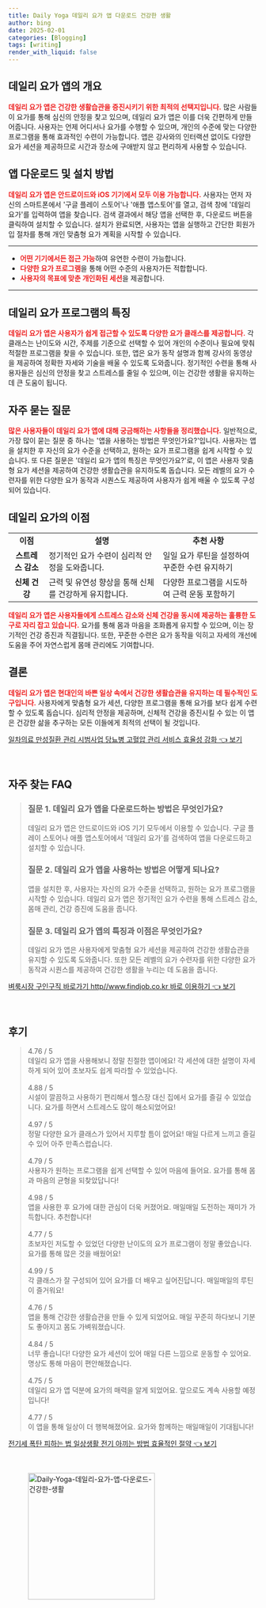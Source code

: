 ```yaml
---
title: Daily Yoga 데일리 요가 앱 다운로드 건강한 생활
author: bing
date: 2025-02-01
categories: [Blogging]
tags: [writing]
render_with_liquid: false
---
```



<h2 id='데일리 요가 앱의 개요'>데일리 요가 앱의 개요</h2>

<p><b><span style="color: #ee2323;">데일리 요가 앱은 건강한 생활습관을 증진시키기 위한 최적의 선택지입니다.</span></b> 많은 사람들이 요가를 통해 심신의 안정을 찾고 있으며, 데일리 요가 앱은 이를 더욱 간편하게 만들어줍니다. 사용자는 언제 어디서나 요가를 수행할 수 있으며, 개인의 수준에 맞는 다양한 프로그램을 통해 효과적인 수련이 가능합니다. 앱은 강사와의 인터랙션 없이도 다양한 요가 세션을 제공하므로 시간과 장소에 구애받지 않고 편리하게 사용할 수 있습니다.</p>

<h2 id='앱 다운로드 및 설치 방법'>앱 다운로드 및 설치 방법</h2>

<p><b><span style="color: #ee2323;">데일리 요가 앱은 안드로이드와 iOS 기기에서 모두 이용 가능합니다.</span></b> 사용자는 먼저 자신의 스마트폰에서 '구글 플레이 스토어'나 '애플 앱스토어'를 열고, 검색 창에 '데일리 요가'를 입력하여 앱을 찾습니다. 검색 결과에서 해당 앱을 선택한 후, 다운로드 버튼을 클릭하여 설치할 수 있습니다. 설치가 완료되면, 사용자는 앱을 실행하고 간단한 회원가입 절차를 통해 개인 맞춤형 요가 계획을 시작할 수 있습니다.</p>

<hr />

<ul>
    <li><b><span style="color: #ee2323;">어떤 기기에서든 접근 가능</span></b>하여 유연한 수련이 가능합니다.</li>
    <li><b><span style="color: #ee2323;">다양한 요가 프로그램</span></b>을 통해 어떤 수준의 사용자가든 적합합니다.</li>
    <li><b><span style="color: #ee2323;">사용자의 목표에 맞춘 개인화된 세션</span></b>을 제공합니다.</li>
</ul>

<hr />

<h2 id='데일리 요가 프로그램의 특징'>데일리 요가 프로그램의 특징</h2>

<p><b><span style="color: #ee2323;">데일리 요가 앱은 사용자가 쉽게 접근할 수 있도록 다양한 요가 클래스를 제공합니다.</span></b> 각 클래스는 난이도와 시간, 주제를 기준으로 선택할 수 있어 개인의 수준이나 필요에 맞춰 적절한 프로그램을 찾을 수 있습니다. 또한, 앱은 요가 동작 설명과 함께 강사의 동영상을 제공하여 정확한 자세와 기술을 배울 수 있도록 도와줍니다. 정기적인 수련을 통해 사용자들은 심신의 안정을 찾고 스트레스를 줄일 수 있으며, 이는 건강한 생활을 유지하는 데 큰 도움이 됩니다.</p>

<h2 id='자주 묻는 질문'>자주 묻는 질문</h2>

<p><b><span style="color: #ee2323;">많은 사용자들이 데일리 요가 앱에 대해 궁금해하는 사항들을 정리했습니다.</span></b> 일반적으로, 가장 많이 묻는 질문 중 하나는 '앱을 사용하는 방법은 무엇인가요?'입니다. 사용자는 앱을 설치한 후 자신의 요가 수준을 선택하고, 원하는 요가 프로그램을 쉽게 시작할 수 있습니다. 또 다른 질문은 '데일리 요가 앱의 특징은 무엇인가요?'로, 이 앱은 사용자 맞춤형 요가 세션을 제공하여 건강한 생활습관을 유지하도록 돕습니다. 모든 레벨의 요가 수련자를 위한 다양한 요가 동작과 시퀀스도 제공하여 사용자가 쉽게 배울 수 있도록 구성되어 있습니다.</p>

<h2 id='데일리 요가의 이점'>데일리 요가의 이점</h2>

<table>
    <tr>
        <td style="text-align: center; height: 17px;"><b>이점</b></td>
        <td style="text-align: center; height: 17px;"><b>설명</b></td>
        <td style="text-align: center; height: 17px;"><b>추천 사항</b></td>
    </tr>
    <tr>
        <td style="text-align: center; height: 17px;"><b>스트레스 감소</b></td>
        <td>정기적인 요가 수련이 심리적 안정을 도와줍니다.</td>
        <td>일일 요가 루틴을 설정하여 꾸준한 수련 유지하기</td>
    </tr>
    <tr>
        <td style="text-align: center; height: 17px;"><b>신체 건강</b></td>
        <td>근력 및 유연성 향상을 통해 신체를 건강하게 유지합니다.</td>
        <td>다양한 프로그램을 시도하여 근력 운동 포함하기</td>
    </tr>
</table>

<p><b><span style="color: #ee2323;">데일리 요가 앱은 사용자들에게 스트레스 감소와 신체 건강을 동시에 제공하는 훌륭한 도구로 자리 잡고 있습니다.</span></b> 요가를 통해 몸과 마음을 조화롭게 유지할 수 있으며, 이는 장기적인 건강 증진과 직결됩니다. 또한, 꾸준한 수련은 요가 동작을 익히고 자세의 개선에 도움을 주어 자연스럽게 몸매 관리에도 기여합니다.</p>

<h2 id='결론'>결론</h2>

<p><b><span style="color: #ee2323;">데일리 요가 앱은 현대인의 바쁜 일상 속에서 건강한 생활습관을 유지하는 데 필수적인 도구입니다.</span></b> 사용자에게 맞춤형 요가 세션, 다양한 프로그램을 통해 요가를 보다 쉽게 수련할 수 있도록 돕습니다. 심리적 안정을 제공하며, 신체적 건강을 증진시킬 수 있는 이 앱은 건강한 삶을 추구하는 모든 이들에게 최적의 선택이 될 것입니다.</p>


<p><a class="click-button" title="일차의료 만성질환 관리 시범사업 당뇨병 고혈압 관리 서비스 효율성 강화" href="https://adkhouse.github.io/posts/%EC%9D%BC%EC%B0%A8%EC%9D%98%EB%A3%8C-%EB%A7%8C%EC%84%B1%EC%A7%88%ED%99%98-%EA%B4%80%EB%A6%AC-%EC%8B%9C%EB%B2%94%EC%82%AC%EC%97%85-%EB%8B%B9%EB%87%A8%EB%B3%91-%EA%B3%A0%ED%98%88%EC%95%95-%EA%B4%80%EB%A6%AC-%EC%84%9C%EB%B9%84%EC%8A%A4-%ED%9A%A8%EC%9C%A8%EC%84%B1-%EA%B0%95%ED%99%94/" rel="dofollow">일차의료 만성질환 관리 시범사업 당뇨병 고혈압 관리 서비스 효율성 강화 👈 보기</a></p><br>
<h2 id='자주_찾는_FAQ'>자주 찾는 FAQ</h2>
<div itemscope="" itemtype="https://schema.org/FAQPage"> 
<blockquote> 
<div itemscope="" itemprop="mainEntity" itemtype="https://schema.org/Question"> 
<h3 itemprop="name">질문 1. 데일리 요가 앱을 다운로드하는 방법은 무엇인가요?</h3> 
<div itemscope="" itemprop="acceptedAnswer" itemtype="https://schema.org/Answer"> 
<span itemprop="text"> 
<p>데일리 요가 앱은 안드로이드와 iOS 기기 모두에서 이용할 수 있습니다. 구글 플레이 스토어나 애플 앱스토어에서 '데일리 요가'를 검색하여 앱을 다운로드하고 설치할 수 있습니다.</p> 
</span> 
</div> 
</div> 
<div itemscope="" itemprop="mainEntity" itemtype="https://schema.org/Question"> 
<h3 itemprop="name">질문 2. 데일리 요가 앱을 사용하는 방법은 어떻게 되나요?</h3> 
<div itemscope="" itemprop="acceptedAnswer" itemtype="https://schema.org/Answer"> 
<span itemprop="text"> 
<p>앱을 설치한 후, 사용자는 자신의 요가 수준을 선택하고, 원하는 요가 프로그램을 시작할 수 있습니다. 데일리 요가 앱은 정기적인 요가 수련을 통해 스트레스 감소, 몸매 관리, 건강 증진에 도움을 줍니다.</p> 
</span> 
</div> 
</div> 
<div itemscope="" itemprop="mainEntity" itemtype="https://schema.org/Question"> 
<h3 itemprop="name">질문 3. 데일리 요가 앱의 특징과 이점은 무엇인가요?</h3> 
<div itemscope="" itemprop="acceptedAnswer" itemtype="https://schema.org/Answer"> 
<span itemprop="text"> 
<p>데일리 요가 앱은 사용자에게 맞춤형 요가 세션을 제공하여 건강한 생활습관을 유지할 수 있도록 도와줍니다. 또한 모든 레벨의 요가 수련자를 위한 다양한 요가 동작과 시퀀스를 제공하여 건강한 생활을 누리는 데 도움을 줍니다.</p> 
</span> 
</div> 
</div> 
</blockquote> 
</div>
<p><a class="click-button" title="벼룩시장 구인구직 바로가기 http//www.findjob.co.kr 바로 이용하기" href="https://adkhouse.github.io/posts/%EB%B2%BC%EB%A3%A9%EC%8B%9C%EC%9E%A5-%EA%B5%AC%EC%9D%B8%EA%B5%AC%EC%A7%81-%EB%B0%94%EB%A1%9C%EA%B0%80%EA%B8%B0-httpwww.findjob.co.kr-%EB%B0%94%EB%A1%9C-%EC%9D%B4%EC%9A%A9%ED%95%98%EA%B8%B0/" rel="dofollow">벼룩시장 구인구직 바로가기 http//www.findjob.co.kr 바로 이용하기 👈 보기</a></p><br>
<h2 id='후기'>후기</h2>
<div itemscope itemtype="https://schema.org/Product">
  <blockquote>
  <div itemprop="review" itemscope itemtype="https://schema.org/Review">
      <div itemprop="reviewRating" itemscope itemtype="https://schema.org/Rating"> <span itemprop="ratingValue">4.76</span> / <span itemprop="bestRating">5</span> </div>
      <span itemprop="reviewBody">데일리 요가 앱을 사용해보니 정말 친절한 앱이에요! 각 세션에 대한 설명이 자세하게 되어 있어 초보자도 쉽게 따라할 수 있었습니다.</span>
  </div>
  <br>
  <div itemprop="review" itemscope itemtype="https://schema.org/Review">
      <div itemprop="reviewRating" itemscope itemtype="https://schema.org/Rating"> <span itemprop="ratingValue">4.88</span> / <span itemprop="bestRating">5</span> </div>
      <span itemprop="reviewBody">시설이 깔끔하고 사용하기 편리해서 헬스장 대신 집에서 요가를 즐길 수 있었습니다. 요가를 하면서 스트레스도 많이 해소되었어요!</span>
  </div>
  <br>
  <div itemprop="review" itemscope itemtype="https://schema.org/Review">
      <div itemprop="reviewRating" itemscope itemtype="https://schema.org/Rating"> <span itemprop="ratingValue">4.97</span> / <span itemprop="bestRating">5</span> </div>
      <span itemprop="reviewBody">정말 다양한 요가 클래스가 있어서 지루할 틈이 없어요! 매일 다르게 느끼고 즐길 수 있어 아주 만족스럽습니다.</span>
  </div>
  <br>
  <div itemprop="review" itemscope itemtype="https://schema.org/Review">
      <div itemprop="reviewRating" itemscope itemtype="https://schema.org/Rating"> <span itemprop="ratingValue">4.79</span> / <span itemprop="bestRating">5</span> </div>
      <span itemprop="reviewBody">사용자가 원하는 프로그램을 쉽게 선택할 수 있어 마음에 들어요. 요가를 통해 몸과 마음의 균형을 되찾았답니다!</span>
  </div>
  <br>
  <div itemprop="review" itemscope itemtype="https://schema.org/Review">
      <div itemprop="reviewRating" itemscope itemtype="https://schema.org/Rating"> <span itemprop="ratingValue">4.98</span> / <span itemprop="bestRating">5</span> </div>
      <span itemprop="reviewBody">앱을 사용한 후 요가에 대한 관심이 더욱 커졌어요. 매일매일 도전하는 재미가 가득합니다. 추천합니다!</span>
  </div>
  <br>
  <div itemprop="review" itemscope itemtype="https://schema.org/Review">
      <div itemprop="reviewRating" itemscope itemtype="https://schema.org/Rating"> <span itemprop="ratingValue">4.77</span> / <span itemprop="bestRating">5</span> </div>
      <span itemprop="reviewBody">초보자인 저도할 수 있었던 다양한 난이도의 요가 프로그램이 정말 좋았습니다. 요가를 통해 많은 것을 배웠어요!</span>
  </div>
  <br>
  <div itemprop="review" itemscope itemtype="https://schema.org/Review">
      <div itemprop="reviewRating" itemscope itemtype="https://schema.org/Rating"> <span itemprop="ratingValue">4.99</span> / <span itemprop="bestRating">5</span> </div>
      <span itemprop="reviewBody">각 클래스가 잘 구성되어 있어 요가를 더 배우고 싶어진답니다. 매일매일의 루틴이 즐거워요!</span>
  </div>
  <br>
  <div itemprop="review" itemscope itemtype="https://schema.org/Review">
      <div itemprop="reviewRating" itemscope itemtype="https://schema.org/Rating"> <span itemprop="ratingValue">4.76</span> / <span itemprop="bestRating">5</span> </div>
      <span itemprop="reviewBody">앱을 통해 건강한 생활습관을 만들 수 있게 되었어요. 매일 꾸준히 하다보니 기분도 좋아지고 몸도 가벼워졌습니다.</span>
  </div>
  <br>
  <div itemprop="review" itemscope itemtype="https://schema.org/Review">
      <div itemprop="reviewRating" itemscope itemtype="https://schema.org/Rating"> <span itemprop="ratingValue">4.84</span> / <span itemprop="bestRating">5</span> </div>
      <span itemprop="reviewBody">너무 좋습니다! 다양한 요가 세션이 있어 매일 다른 느낌으로 운동할 수 있어요. 명상도 통해 마음이 편안해졌습니다.</span>
  </div>
  <br>
  <div itemprop="review" itemscope itemtype="https://schema.org/Review">
      <div itemprop="reviewRating" itemscope itemtype="https://schema.org/Rating"> <span itemprop="ratingValue">4.75</span> / <span itemprop="bestRating">5</span> </div>
      <span itemprop="reviewBody">데일리 요가 앱 덕분에 요가의 매력을 알게 되었어요. 앞으로도 계속 사용할 예정입니다!</span>
  </div>
  <br>
  <div itemprop="review" itemscope itemtype="https://schema.org/Review">
      <div itemprop="reviewRating" itemscope itemtype="https://schema.org/Rating"> <span itemprop="ratingValue">4.77</span> / <span itemprop="bestRating">5</span> </div>
      <span itemprop="reviewBody">이 앱을 통해 일상이 더 행복해졌어요. 요가와 함께하는 매일매일이 기대됩니다!</span>
  </div>
  </blockquote>
</div>
<p><a class="click-button" title="전기세 폭탄 피하는 법 일상생활 전기 아끼는 방법 효율적인 절약" href="https://adkhouse.github.io/posts/%EC%A0%84%EA%B8%B0%EC%84%B8-%ED%8F%AD%ED%83%84-%ED%94%BC%ED%95%98%EB%8A%94-%EB%B2%95-%EC%9D%BC%EC%83%81%EC%83%9D%ED%99%9C-%EC%A0%84%EA%B8%B0-%EC%95%84%EB%81%BC%EB%8A%94-%EB%B0%A9%EB%B2%95-%ED%9A%A8%EC%9C%A8%EC%A0%81%EC%9D%B8-%EC%A0%88%EC%95%BD/" rel="dofollow">전기세 폭탄 피하는 법 일상생활 전기 아끼는 방법 효율적인 절약 👈 보기</a></p><br>
<figure class="image"><img src="https://adkhouse.github.io/assets/img/thumbnail/Daily-Yoga-데일리-요가-앱-다운로드-건강한-생활.webp" alt="Daily-Yoga-데일리-요가-앱-다운로드-건강한-생활" width="256" height="256"></figure>